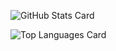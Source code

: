 ![GitHub Stats Card](https://github-readme-stats.vercel.app/api?username=takashico&show_icons=true&count_private=true)

![Top Languages Card](https://github-readme-stats.vercel.app/api/top-langs/?username=takashico)
